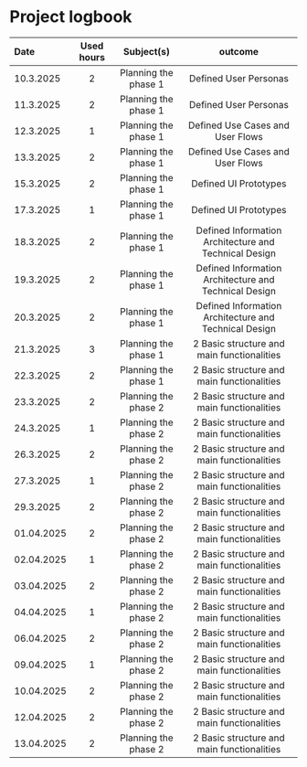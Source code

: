 # Project logbook

| Date  | Used hours | Subject(s) |  outcome |
| :---  |     :---:      |     :---:      |     :---:      |
| 10.3.2025 | 2 | Planning the phase 1  | Defined User Personas  |
| 11.3.2025 | 2 | Planning the phase 1  | Defined User Personas  |
| 12.3.2025 | 1 | Planning the phase 1  | Defined Use Cases and User Flows  |
| 13.3.2025 | 2 | Planning the phase 1  | Defined Use Cases and User Flows  |
| 15.3.2025 | 2 | Planning the phase 1  | Defined UI Prototypes |
| 17.3.2025 | 1 | Planning the phase 1  | Defined UI Prototypes |
| 18.3.2025 | 2 | Planning the phase 1  | Defined Information Architecture and Technical Design  |
| 19.3.2025 | 2 | Planning the phase 1  | Defined Information Architecture and Technical Design  |
| 20.3.2025 | 2 | Planning the phase 1  | Defined Information Architecture and Technical Design  |
| 21.3.2025 | 3 | Planning the phase 1  | 2 Basic structure and main functionalities  |
| 22.3.2025 | 2 | Planning the phase 1  | 2 Basic structure and main functionalities  |
| 23.3.2025 | 2 | Planning the phase 2  | 2 Basic structure and main functionalities  |
| 24.3.2025 | 1 | Planning the phase 2  | 2 Basic structure and main functionalities  |
| 26.3.2025 | 2 | Planning the phase 2  | 2 Basic structure and main functionalities  |
| 27.3.2025 | 1 | Planning the phase 2  | 2 Basic structure and main functionalities  |
| 29.3.2025 | 2 | Planning the phase 2  | 2 Basic structure and main functionalities  |
| 01.04.2025 | 2 | Planning the phase 2  | 2 Basic structure and main functionalities  |
| 02.04.2025 | 1 | Planning the phase 2  | 2 Basic structure and main functionalities  |
| 03.04.2025 | 2 | Planning the phase 2  | 2 Basic structure and main functionalities  |
| 04.04.2025 | 1 | Planning the phase 2  | 2 Basic structure and main functionalities  |
| 06.04.2025 | 2 | Planning the phase 2  | 2 Basic structure and main functionalities  |
| 09.04.2025 | 1 | Planning the phase 2  | 2 Basic structure and main functionalities  |
| 10.04.2025 | 2 | Planning the phase 2  | 2 Basic structure and main functionalities  |
| 12.04.2025 | 2 | Planning the phase 2  | 2 Basic structure and main functionalities  |
| 13.04.2025 | 2 | Planning the phase 2  | 2 Basic structure and main functionalities  |

